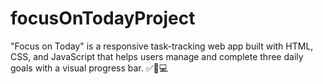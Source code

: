# focusOnTodayProject
"Focus on Today" is a responsive task-tracking web app built with HTML, CSS, and JavaScript that helps users manage and complete three daily goals with a visual progress bar. ✅📱💻
